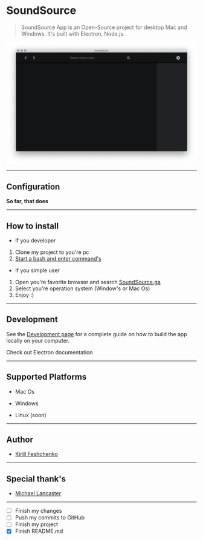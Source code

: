 # SoundSource

> SoundSource App is an Open-Source project for desktop Mac and Windows. 
> It's built with Electron, Node.js.

![Version 1.1.3 ](https://github.com/0susboy0/SoundSource/blob/master/img/Screen%20Shot%202019-04-29%20at%205.48.01%20PM.png)


---------------------------------

## Configuration

**__So far, that does__**

---------------------------------

## How to install

- If you developer
 1. Clone my project to you're pc
 2. [Start a bash and enter command's](docs/Developer.md)
 




- If you simple user
 1. Open you're favorite browser and search [SoundSource.ga](https://soundsource.ga)
 2. Select you're operation system (Window's or Mac Os)
 3. Enjoy :)


---------------------------------

## Development

See the [Development page](docs/Developer.md) for a complete guide on how to build the app locally on your computer.

Check out Electron documentation


---------------------------------

## Supported Platforms

- Mac Os

- Windows

- Linux (soon)

---------------------------------

## Author

- [Kirill Feshchenko](github.com/0susboy0)

---------------------------------

## Special thank's 

- [Michael Lancaster](https://github.com/weblancaster)

---------------------------------

- [ ] Finish my changes
- [ ] Push my commits to GitHub
- [ ] Finish my project
- [X] Finish README.md
